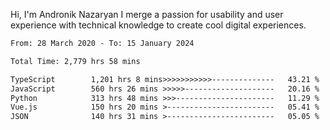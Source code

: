 Hi, I'm Andronik Nazaryan
I merge a passion for usability and user experience with technical knowledge to create cool digital experiences.


<!--START_SECTION:waka-->

```txt
From: 28 March 2020 - To: 15 January 2024

Total Time: 2,779 hrs 58 mins

TypeScript        1,201 hrs 8 mins>>>>>>>>>>>--------------   43.21 %
JavaScript        560 hrs 26 mins >>>>>--------------------   20.16 %
Python            313 hrs 48 mins >>>----------------------   11.29 %
Vue.js            150 hrs 20 mins >------------------------   05.41 %
JSON              140 hrs 31 mins >------------------------   05.05 %
```

<!--END_SECTION:waka-->
